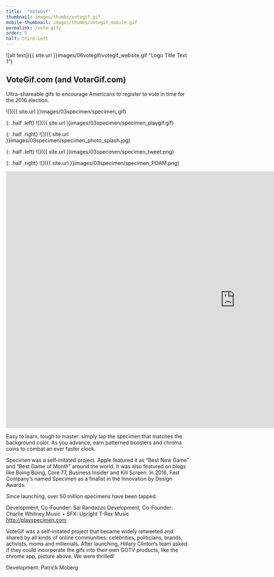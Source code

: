```yaml
---
title:  "VoteGif"
thumbnail: images/thumbs/votegif.gif
mobile-thumbnail: images/thumbs/votegif_mobile.gif
permalink: /vote-gif/
order: 5
half: third-left
---
```


![alt text]({{ site.url }}images/06votegif/votegif_website.gif "Logo Title Text 1")

## VoteGif.com (and VotarGif.com)
Ultra-shareable gifs to encourage Americans to register to vote in time for the 2016 election. 


![]({{ site.url }}images/03specimen/specimen_gif)

{: .half .left}
![]({{ site.url }}images/03specimen/specimen_playgif.gif)

{: .half .right}
![]({{ site.url }}images/03specimen/specimen_photo_splash.jpg)

{: .half .left}
![]({{ site.url }}images/03specimen/specimen_tweet.png)

{: .half .right}
![]({{ site.url }}images/03specimen/specimen_POAM.png)

<div class='embed-container'>
<iframe width="1250" height="703" src="https://www.youtube.com/embed/qTdryqSqaF4?rel=0&amp;showinfo=0" frameborder="0" allowfullscreen></iframe>
</div>


Easy to learn, tough to master: simply tap the specimen that matches the background color. As you advance, earn patterned boosters and chroma coins to combat an ever faster clock. 

Specimen was a self-initated project. Apple featured it as “Best New Game” and “Best Game of Month” around the world. It was also featured on blogs like Boing Boing, Core 77, Business Insider and Kill Screen. In 2016, Fast Company’s named Specimen as a finalist in the Innovation by Design Awards.

Since launching, over 50 million specimens have been tapped.
 
Development, Co-Founder: Sal Randazzo
Development, Co-Founder: Charlie Whitney
Music + SFX: Upright T-Rex Music
http://playspecimen.com


VoteGif was a self-initated project that became widely retweeted and shared by all kinds of online communities: celebrities, politicians, brands, activists, moms and millenials. After launching, Hillary Clinton’s team asked if they could incorporate the gifs into their own GOTV products, like the chrome app, picture above. We were thrilled!

Development: Patrick Moberg